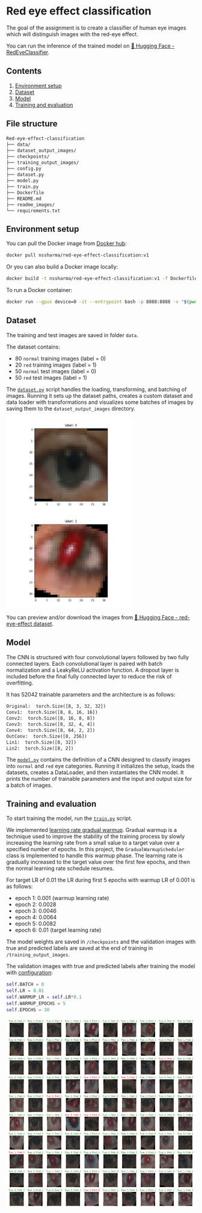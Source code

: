 # Red eye effect classification

The goal of the assignment is to create a classifier of human eye images which will distinguish images with the red-eye effect.

You can run the inference of the trained model on [🤗 Hugging Face - RedEyeClassifier](https://huggingface.co/spaces/nssharmaofficial/RedEyeClassifier).

## Contents

1. [Environment setup](#environment-setup)
1. [Dataset](#dataset)
1. [Model](#model)
1. [Training and evaluation](#training-and-evaluation)

## File structure

```text
Red-eye-effect-classification
├── data/
├── dataset_output_images/
├── checkpoints/
├── training_output_images/
├── config.py
├── dataset.py
├── model.py
├── train.py
├── Dockerfile
├── README.md
├── readme_images/
└── requirements.txt
```

## Environment setup

You can pull the Docker image from [Docker hub](https://hub.docker.com/repository/docker/nssharma/red-eye-effect-classification/tags):

```bash
docker pull nssharma/red-eye-effect-classification:v1
```

Or you can also build a Docker image locally:

```bash
docker build -t nssharma/red-eye-effect-classification:v1 -f Dockerfile .
```

To run a Docker container:

```bash
docker run --gpus device=0 -it --entrypoint bash -p 8888:8888 -v "$(pwd)":/red-eye-effect-classification nssharma/red-eye-effect-classification:v1
```

## Dataset

The training and test images are saved in folder `data`.

The dataset contains:

- 80 `normal` training images (label = 0)
- 20 `red` training images (label = 1)
- 50 `normal` test images (label = 0)
- 50 `red` test images (label = 1)

The [`dataset.py`](/dataset.py) script handles the loading, transforming, and batching of images. Running it sets up the dataset paths, creates a custom dataset and data loader with transformations and visualizes some batches of images by saving them to the `dataset_output_images` directory.

![Example of `normal` eye](readme_images/example_normal_eye.png) ![Example of `red` eye](readme_images/example_red_eye.png)

You can preview and/or download the images from [🤗 Hugging Face - red-eye-effect dataset](https://huggingface.co/datasets/nssharmaofficial/red-eye-effect).

## Model

The CNN is structured with four convolutional layers followed by two fully connected layers. Each convolutional layer is paired with batch normalization and a LeakyReLU activation function. A dropout layer is included before the final fully connected layer to reduce the risk of overfitting.

It has 52042 trainable parameters and the architecture is as follows:

```text
Original:  torch.Size([8, 3, 32, 32])
Conv1:  torch.Size([8, 8, 16, 16])
Conv2:  torch.Size([8, 16, 8, 8])
Conv3:  torch.Size([8, 32, 4, 4])
Conv4:  torch.Size([8, 64, 2, 2])
OutConv:  torch.Size([8, 256])
Lin1:  torch.Size([8, 32])
Lin2:  torch.Size([8, 2])
```

The [`model.py`](/model.py) contains the definition of a CNN designed to classify images into `normal` and `red` eye categories. Running it initializes the setup, loads the datasets, creates a DataLoader, and then instantiates the CNN model. It prints the number of trainable parameters and the input and output size for a batch of images.

## Training and evaluation

To start training the model, run the [`train.py`](/train.py) script.

We implemented [learning rate gradual warmup](https://arxiv.org/pdf/1706.02677). Gradual warmup is a technique used to improve the stability of the training process by slowly increasing the learning rate from a small value to a target value over a specified number of epochs. In this project, the `GradualWarmupScheduler` class is implemented to handle this warmup phase. The learning rate is gradually increased to the target value over the first few epochs, and then the normal learning rate schedule resumes.

For target LR of 0.01 the LR during first 5 epochs with warmup LR of 0.001 is as follows:

- epoch 1: 0.001 (warmup learning rate)
- epoch 2: 0.0028
- epoch 3: 0.0046
- epoch 4: 0.0064
- epoch 5: 0.0082
- epoch 6: 0.01 (target learning rate)

The model weights are saved in `/checkpoints` and the validation images with true and predicted labels are saved at the end of training in `/training_output_images`.

The validation images with true and predicted labels after training the model with [configuration](/config.py):

```python
self.BATCH = 8
self.LR = 0.01
self.WARMUP_LR = self.LR*0.1
self.WARMUP_EPOCHS = 5
self.EPOCHS = 30
```

![Predicted validation images](readme_images/predicted_validation_images.png)